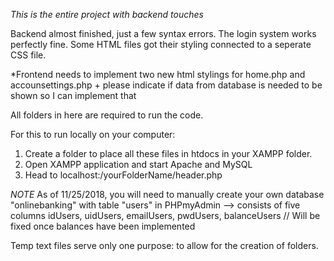 *This is the entire project with backend touches*

Backend almost finished, just a few syntax errors. The login system works perfectly fine. Some HTML files got their styling connected to a  seperate CSS file.

*Frontend needs to implement two new html stylings for home.php and accounsettings.php
    + please indicate if data from database is needed to be shown so I can implement that

All folders in here are required to run the code. 

For this to run locally on your computer: 

1) Create a folder to place all these files in htdocs in your XAMPP folder. 
2) Open XAMPP application and start Apache and MySQL
3) Head to localhost:/yourFolderName/header.php

*NOTE*
As of 11/25/2018, you will need to manually create your own database "onlinebanking" with table "users" in PHPmyAdmin
    --> consists of five columns idUsers, uidUsers, emailUsers, pwdUsers, balanceUsers
// Will be fixed once balances have been implemented

Temp text files serve only one purpose: to allow for the creation of folders.


